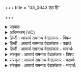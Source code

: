 +++
title = "03_0643 एवा हि"

+++
<details><summary>पदपाठः</summary>

ए꣣वा꣢। हि। श꣣क्रः꣢। रा꣣ये꣢। वा꣡जा꣢꣯य। व꣣ज्रिवः। श꣡वि꣢꣯ष्ठ। व꣣ज्रिन्। ऋञ्ज꣡से꣢। मँ꣡हि꣢꣯ष्ठ। व꣣ज्रिन्। ऋञ्ज꣡से꣢। आ। या꣣हि। पि꣡ब꣢꣯। म꣡त्स्व꣢꣯। ६४३।
</details>

<details><summary>अधिमन्त्रम् (VC)</summary>

- इन्द्रः
- प्रजापतिः
- विराडनुष्टुप्
- गान्धारः
- 0
</details>

<details><summary>हिन्दी : आचार्य रामनाथ वेदालंकार - विषयः</summary>

अगले मन्त्र में परमात्मा से प्रार्थना की गयी है।
</details>

<details><summary>हिन्दी : आचार्य रामनाथ वेदालंकार - पदार्थः</summary>

पदार्थान्वय -  हे परमैश्वर्यशालिन् इन्द्र परमात्मन् ! आप (एव हि) सचमुच ही (शक्रः) शक्तिशाली हैं। हे (वज्रिवः) वज्रधर के समान शत्रुविदारक ! हमें (राये) अध्यात्म-सम्पदा और (वाजाय) शारीरिक एवं आत्मिक बल का पात्र बनाओ। हे (शविष्ठ) बलिष्ठ ! हे (वज्रिन्) पापों पर वज्र-प्रहार करनेवाले ! आप (ऋञ्जसे) हमें सद्गुणों के अलङ्कारों से अलङ्कृत कीजिए। हे (मंहिष्ठ) अतिशय दानशील ! हे (वज्रिन्) ओजस्वी ! आप, हमें (ऋञ्जसे) परिपक्व करके ओजस्वी बना दीजिए। हे भगवन् ! (आ याहि) आइए, (पिब) हमारे श्रद्धारस का पान कीजिए, (मत्स्व) हमें कर्तव्यपरायण देखकर प्रसन्न होइए ॥३॥ इस मन्त्र में ‘ष्ठ वज्रिन्नृञ्जसे’ की आवृत्ति में यमकालङ्कार है। ‘वज्रि’ की तीन बार आवृत्ति में वृत्त्यनुप्रास है। ‘आयाहि, पिब, मत्स्व’ इन अनेक क्रियाओं का एक कारक के साथ योग होने के कारण दीपक अलङ्कार है ॥३॥
</details>

<details><summary>हिन्दी : आचार्य रामनाथ वेदालंकार - भावार्थः</summary>

भावार्थ -  जो परमेश्वर सब कर्मों में समर्थ, बलिष्ठ, तेजस्वी, सबसे बड़ा दानी, पापादि का विनाशक और गुणों से अलङ्कृत करनेवाला है, उसमें सबको श्रद्धा करनी चाहिए ॥३॥
</details>

<details><summary>संस्कृत : आचार्य रामनाथ वेदालंकार - विषयः</summary>

अथ परमात्मानं प्रार्थयते।
</details>

<details><summary>संस्कृत : आचार्य रामनाथ वेदालंकार - पदार्थः</summary>

पदार्थान्वय -  हे इन्द्र परमैश्वर्यशालिन् परमात्मन् ! त्वम् (एव हि) सत्यमेव (शक्रः) शक्तिमान्, असि इति शेषः। हे (वज्रिवः) वज्रधर इव शत्रुविदारक ! अस्मान् (राये) अध्यात्मसंपदे, (वाजाय) दैहिकात्मिकबलाय च, कुरु। हे (शविष्ठ) बलिष्ठ ! हे (वज्रिन्) पापविदारक ! त्वम् (ऋञ्जसे) अस्मान् सद्गुणालङ्कारैः अलंकुरु। हे (मंहिष्ठ) अतिशयदानशील ! हे (वज्रिन्) ओजस्विन्, त्वम् अस्मान् (ऋञ्जसे) भर्जस्व, परिपाकेन ओजस्विनः कुरु। हे भगवन् ! (आ याहि) आगच्छ, (पिब) अस्माकं श्रद्धारसम् आस्वादय, (मत्स्व) अस्मान् कर्तव्यपरायणान् दृष्ट्वा हृष्टो भव ॥ (ऋञ्जसे) ऋञ्जतिः प्रसाधनकर्मा। निघं० ३।५, ऋजि भर्जने, भ्वादिः, लेटि रूपम्। (मंहिष्ठ), मंहते दानकर्मा। निघं० ३।२०। (वज्रिन्) ओजस्विन्, वज्रो वा ओजः, श० ८।४।१।२० ॥३॥ अत्र ‘ष्ठ वज्रिन्नृञ्जसे’ इत्यस्यावृत्तौ यमकालङ्कारः। ‘वज्रि’ इत्यस्य त्रिश आवृत्तौ वृत्त्यनुप्रासः। आयाहि, पिब, मत्स्व इत्यनेकक्रियाणामेककारकयोगाद् दीपकम् ॥३॥
</details>

<details><summary>संस्कृत : आचार्य रामनाथ वेदालंकार - भावार्थः</summary>

भावार्थ -  यः परमेश्वरः सर्वकर्मक्षमो बलिष्ठस्तेजस्वी दातृतमः पापादीनां हन्ता गुणैरलङ्कर्ता च विद्यते तस्मिन् श्रद्धा सर्वैः कार्या ॥३॥
</details>